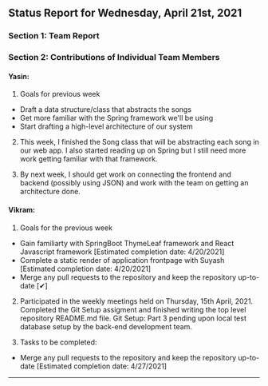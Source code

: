 ## Status Report for Wednesday, April 21st, 2021

### Section 1: Team Report
  
### Section 2: Contributions of Individual Team Members

#### Yasin:
1. Goals for previous week
  - Draft a data structure/class that abstracts the songs
  - Get more familiar with the Spring framework we'll be using
  - Start drafting a high-level architecture of our system

2. This week, I finished the Song class that will be abstracting each song in our web app. I also started reading up on Spring but I still need more work getting familiar with that framework. 

3. By next week, I should get work on connecting the frontend and backend (possibly using JSON) and work with the team on getting an architecture done.
  
#### Vikram:
1. Goals for the previous week 
  - Gain familiarty with SpringBoot ThymeLeaf framework and React Javascript framework [Estimated completion date: 4/20/2021]
  - Complete a static render of application frontpage with Suyash [Estimated completion date: 4/20/2021]
  - Merge any pull requests to the repository and keep the repository up-to-date [✔] 

2. Participated in the weekly meetings held on Thursday, 15th April, 2021. Completed the Git Setup assigment and finished writing the top level repository README.md file. Git Setup: Part 3 pending upon local test database setup by the back-end development team.

3. Tasks to be completed:
  - Merge any pull requests to the repository and keep the repository up-to-date [Estimated completion date: 4/27/2021] 

  ---
